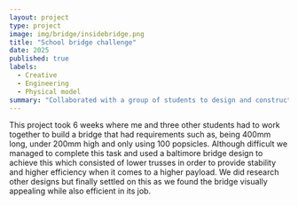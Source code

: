 ```yaml
---
layout: project
type: project
image: img/bridge/insidebridge.png
title: "School bridge challenge"
date: 2025
published: true
labels:
  - Creative
  - Engineering
  - Physical model
summary: "Collaborated with a group of students to design and construct a model bridge and present it to others through a presentation board"
---
```


This project took 6 weeks where me and three other students had to work together to build a bridge that had requirements such as, being 400mm long, under 200mm high and only using 100 popsicles. Although difficult we managed to complete this task and used a baltimore bridge design to achieve this which consisted of lower trusses in order to provide stability and higher efficiency when it comes to a higher payload. We did research other designs but finally settled on this as we found the bridge visually appealing while also efficient in its job.




